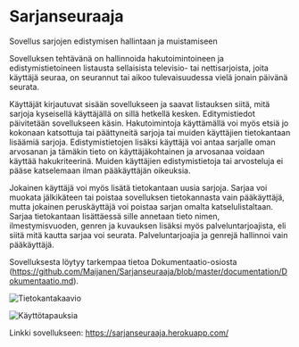 # Sarjanseuraaja
 Sovellus sarjojen edistymisen hallintaan ja muistamiseen

 Sovelluksen tehtävänä on hallinnoida hakutoimintoineen ja edistymistietoineen listausta sellaisista televisio- tai nettisarjoista, joita käyttäjä seuraa, on seurannut tai aikoo tulevaisuudessa vielä jonain päivänä seurata.

 Käyttäjät kirjautuvat sisään sovellukseen ja saavat listauksen siitä, mitä sarjoja kyseisellä käyttäjällä on sillä hetkellä kesken. Editymistiedot päivitetään sovellukseen käsin. Hakutoimintoja käyttämällä voi myös etsiä jo kokonaan katsottuja tai päättyneitä sarjoja tai muiden käyttäjien tietokantaan lisäämiä sarjoja. Edistymistietojen lisäksi käyttäjä voi antaa sarjalle oman arvosanan ja tämäkin tieto on käyttäjäkohtainen ja arvosanaa voidaan käyttää hakukriteerinä. Muiden käyttäjien edistymistietoja tai arvosteluja ei pääse katselemaan ilman pääkäyttäjän oikeuksia.
  
 Jokainen käyttäjä voi myös lisätä tietokantaan uusia sarjoja. Sarjaa voi muokata jälkikäteen tai poistaa sovelluksen tietokannasta vain pääkäyttäjä, mutta jokainen peruskäyttäjä voi poistaa sarjan omalta katselulistaltaan. Sarjaa tietokantaan lisättäessä sille annetaan tieto nimen, ilmestymisvuoden, genren ja kuvauksen lisäksi myös palveluntarjoajista, eli siitä mitä kautta sarjaa voi seurata. Palveluntarjoajia ja genrejä hallinnoi vain pääkäyttäjä.

 Sovelluksesta löytyy tarkempaa tietoa Dokumentaatio-osiosta (https://github.com/Maijanen/Sarjanseuraaja/blob/master/documentation/Dokumentaatio.md).

 ![Tietokantakaavio](https://github.com/Maijanen/Sarjaseuraaja/blob/master/documentation/Tietokantakaavio.png "Tietokantakaavio")

 ![Käyttötapauksia](https://github.com/Maijanen/Sarjaseuraaja/blob/master/documentation/Dokumentaatio.md#käyttötapauksia: "Käyttötapauksia")

 Linkki sovellukseen: https://sarjanseuraaja.herokuapp.com/